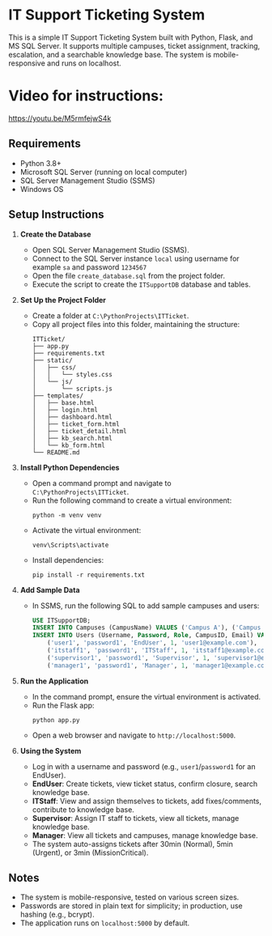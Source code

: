 # IT Support Ticketing System

This is a simple IT Support Ticketing System built with Python, Flask, and MS SQL Server. It supports multiple campuses, ticket assignment, tracking, escalation, and a searchable knowledge base. The system is mobile-responsive and runs on localhost.
#  Video for instructions:
https://youtu.be/M5rmfejwS4k

## Requirements
- Python 3.8+
- Microsoft SQL Server (running on local computer)
- SQL Server Management Studio (SSMS)
- Windows OS

## Setup Instructions

1. **Create the Database**
   - Open SQL Server Management Studio (SSMS).
   - Connect to the SQL Server instance `local` using username for example `sa` and password `1234567`
   - Open the file `create_database.sql` from the project folder.
   - Execute the script to create the `ITSupportDB` database and tables.

2. **Set Up the Project Folder**
   - Create a folder at `C:\PythonProjects\ITTicket`.
   - Copy all project files into this folder, maintaining the structure:
     ```
     ITTicket/
     ├── app.py
     ├── requirements.txt
     ├── static/
     │   ├── css/
     │   │   └── styles.css
     │   └── js/
     │       └── scripts.js
     ├── templates/
     │   ├── base.html
     │   ├── login.html
     │   ├── dashboard.html
     │   ├── ticket_form.html
     │   ├── ticket_detail.html
     │   ├── kb_search.html
     │   └── kb_form.html
     └── README.md
     ```

3. **Install Python Dependencies**
   - Open a command prompt and navigate to `C:\PythonProjects\ITTicket`.
   - Run the following command to create a virtual environment:
     ```
     python -m venv venv
     ```
   - Activate the virtual environment:
     ```
     venv\Scripts\activate
     ```
   - Install dependencies:
     ```
     pip install -r requirements.txt
     ```

4. **Add Sample Data**
   - In SSMS, run the following SQL to add sample campuses and users:
     ```sql
     USE ITSupportDB;
     INSERT INTO Campuses (CampusName) VALUES ('Campus A'), ('Campus B');
     INSERT INTO Users (Username, Password, Role, CampusID, Email) VALUES
         ('user1', 'password1', 'EndUser', 1, 'user1@example.com'),
         ('itstaff1', 'password1', 'ITStaff', 1, 'itstaff1@example.com'),
         ('supervisor1', 'password1', 'Supervisor', 1, 'supervisor1@example.com'),
         ('manager1', 'password1', 'Manager', 1, 'manager1@example.com');
     ```

5. **Run the Application**
   - In the command prompt, ensure the virtual environment is activated.
   - Run the Flask app:
     ```
     python app.py
     ```
   - Open a web browser and navigate to `http://localhost:5000`.

6. **Using the System**
   - Log in with a username and password (e.g., `user1`/`password1` for an EndUser).
   - **EndUser**: Create tickets, view ticket status, confirm closure, search knowledge base.
   - **ITStaff**: View and assign themselves to tickets, add fixes/comments, contribute to knowledge base.
   - **Supervisor**: Assign IT staff to tickets, view all tickets, manage knowledge base.
   - **Manager**: View all tickets and campuses, manage knowledge base.
   - The system auto-assigns tickets after 30min (Normal), 5min (Urgent), or 3min (MissionCritical).

## Notes
- The system is mobile-responsive, tested on various screen sizes.
- Passwords are stored in plain text for simplicity; in production, use hashing (e.g., bcrypt).
- The application runs on `localhost:5000` by default.
